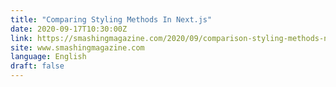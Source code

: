 ```yaml
---
title: "Comparing Styling Methods In Next.js"
date: 2020-09-17T10:30:00Z
link: https://smashingmagazine.com/2020/09/comparison-styling-methods-next-js/?utm_medium=RSS&utm_source=news.12bit.vn
site: www.smashingmagazine.com
language: English
draft: false
---
```

